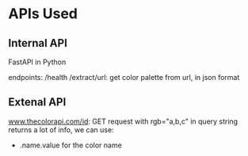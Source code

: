 # APIs Used

## Internal API

FastAPI in Python

endpoints:
/health
/extract/url: get color palette from url, in json format

## Extenal API

www.thecolorapi.com/id: GET request with rgb="a,b,c" in query string
returns a lot of info, we can use:

-   .name.value for the color name

